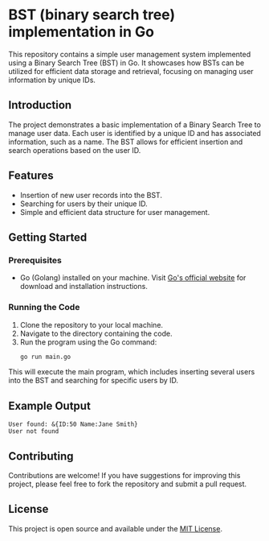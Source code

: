 # BST (binary search tree) implementation in Go

This repository contains a simple user management system implemented using a Binary Search Tree (BST) in Go. It showcases how BSTs can be utilized for efficient data storage and retrieval, focusing on managing user information by unique IDs.

## Introduction

The project demonstrates a basic implementation of a Binary Search Tree to manage user data. Each user is identified by a unique ID and has associated information, such as a name. The BST allows for efficient insertion and search operations based on the user ID.

## Features

- Insertion of new user records into the BST.
- Searching for users by their unique ID.
- Simple and efficient data structure for user management.

## Getting Started

### Prerequisites

- Go (Golang) installed on your machine. Visit [Go's official website](https://golang.org/dl/) for download and installation instructions.

### Running the Code

1. Clone the repository to your local machine.
2. Navigate to the directory containing the code.
3. Run the program using the Go command:
   ```sh
   go run main.go
   ```

This will execute the main program, which includes inserting several users into the BST and searching for specific users by ID.

## Example Output

```
User found: &{ID:50 Name:Jane Smith}
User not found
```

## Contributing

Contributions are welcome! If you have suggestions for improving this project, please feel free to fork the repository and submit a pull request.

## License

This project is open source and available under the [MIT License](LICENSE).
